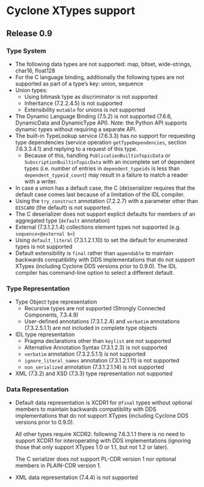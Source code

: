 # Cyclone XTypes support

## Release 0.9

### Type System

- The following data types are not supported: map, bitset, wide-strings, char16, float128
- For the C language binding, additionally the following types are not supported as part of a type’s key: union, sequence
- Union types:
    - Using bitmask type as discriminator is not supported
    - Inheritance (7.2.2.4.5) is not supported
    - Extensibility `mutable` for unions is not supported
- The Dynamic Language Binding (7.5.2) is not supported (7.6.6, DynamicData and DynamicType API). Note: the Python API supports dynamic types without requiring a separate API.
- The built-in TypeLookup service (7.6.3.3) has no support for requesting type dependencies (service operation `getTypeDependencies`, section 7.6.3.3.4.1) and replying to a request of this type.
    - Because of this, handling `PublicationBuiltinTopicData` or `SubscriptionBuiltinTopicData` with an incomplete set of dependent types (i.e. number of entries in `dependent_typeids` is less than `dependent_typeid_count`) may result in a failure to match a reader with a writer.
- In case a union has a default case, the C (de)serializer requires that the default case comes last because of a limitation of the IDL compiler.
- Using the `try_construct` annotation (7.2.2.7) with a parameter other than `DISCARD` (the default) is not supported.
- The C deserializer does not support explicit defaults for members of an aggregated type (`default` annotation)
- External (7.3.1.2.1.4) collections element types not supported (e.g. `sequence<@external b>`)
- Using `default_literal` (7.3.1.2.1.10) to set the default for enumerated types is not supported
- Default extensibility is `final` rather than `appendable` to maintain backwards compatibility with DDS implementations that do not support XTypes (including Cyclone DDS versions prior to 0.9.0). The IDL compiler has command-line option to select a different default.

### Type Representation

- Type Object type representation
    - Recursive types are not supported (Strongly Connected Components, 7.3.4.9)
    - User-defined annotations (7.3.1.2.4) and `verbatim` annotations (7.3.2.5.1.1) are not included in complete type objects
- IDL type representation
    - Pragma declarations other than `keylist` are not supported
    - Alternative Annotation Syntax (7.3.1.2.3) is not supported
    - `verbatim` annotation (7.3.2.5.1.1) is not supported
    - `ignore_literal_names` annotation (7.3.1.2.1.11) is not supported
    - `non_serialized` annotation (7.3.1.2.1.14) is not supported
- XML (7.3.2) and XSD (7.3.3) type representation not supported

### Data Representation

- Default data representation is XCDR1 for `@final` types without optional members to maintain backwards compatibility with DDS implementations that do not support XTypes (including Cyclone DDS versions prior to 0.9.0).
    
    All other types require XCDR2: following 7.6.3.1.1 there is no need to support XCDR1 for interoperating with DDS implementations (ignoring those that only support XTypes 1.0 or 1.1, but not 1.2 or later).
    
    The C serializer does not support PL-CDR version 1 nor optional members in PLAIN-CDR version 1.
    
- XML data representation (7.4.4) is not supported
